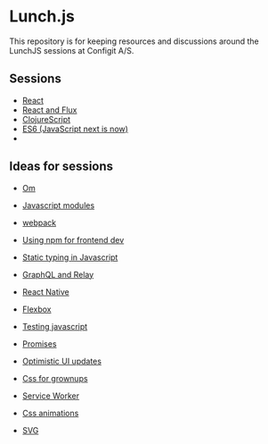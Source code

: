 # Lunch.js

This repository is for keeping resources and discussions around the LunchJS sessions at Configit A/S.  

## Sessions
* [React](https://github.com/configit/lunch.js/issues/2)
* [React and Flux](https://github.com/configit/lunch.js/issues/3)
* [ClojureScript](https://github.com/configit/lunch.js/issues/13)
* [ES6 (JavaScript next is now)](https://github.com/configit/lunch.js/issues/1)
* 
## Ideas for sessions

* [Om](https://github.com/configit/lunch.js/issues/14)
* [Javascript modules](https://github.com/configit/lunch.js/issues/6)
* [webpack](https://github.com/configit/lunch.js/issues/7)
* [Using npm for frontend dev](https://github.com/configit/lunch.js/issues/8)
* [Static typing in Javascript](https://github.com/configit/lunch.js/issues/10)
* [GraphQL and Relay](https://github.com/configit/lunch.js/issues/21)
* [React Native](https://github.com/configit/lunch.js/issues/23)
* [Flexbox](https://github.com/configit/lunch.js/issues/22)

* [Testing javascript](https://github.com/configit/lunch.js/issues/4)
* [Promises](https://github.com/configit/lunch.js/issues/5)
* [Optimistic UI updates](https://github.com/configit/lunch.js/issues/9)
* [Css for grownups](https://github.com/configit/lunch.js/issues/11)
* [Service Worker](https://github.com/configit/lunch.js/issues/12)
* [Css animations](https://github.com/configit/lunch.js/issues/15)
* [SVG](https://github.com/configit/lunch.js/issues/16)
